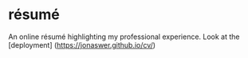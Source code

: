 # résumé

An online résumé highlighting my professional experience. Look at the [deployment] (https://jonaswer.github.io/cv/)